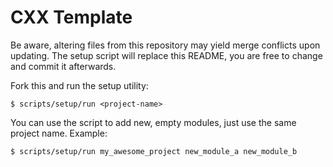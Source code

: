 # CXX Template

Be aware, altering files from this repository may yield merge conflicts upon
updating. The setup script will replace this README, you are free to change and
commit it afterwards.

Fork this and run the setup utility:

    $ scripts/setup/run <project-name>

You can use the script to add new, empty modules, just use the same project
name. Example:

    $ scripts/setup/run my_awesome_project new_module_a new_module_b
